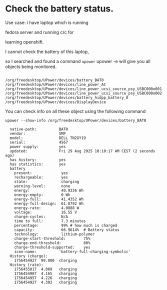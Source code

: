 # Check the battery status.

Use case: i have laptop which is running

fedora server and running crc for 

learning openshift.

I cannot check the battery of this laptop,

so I searched and found a command `upower`
upower -e will give you all objects being
monitored.

```shell

/org/freedesktop/UPower/devices/battery_BAT0
/org/freedesktop/UPower/devices/line_power_AC
/org/freedesktop/UPower/devices/line_power_ucsi_source_psy_USBC000o001
/org/freedesktop/UPower/devices/line_power_ucsi_source_psy_USBC000o002
/org/freedesktop/UPower/devices/battery_hidpp_battery_0
/org/freedesktop/UPower/devices/DisplayDevice
```

You can check info on all these object using
the following command

```shell
upower --show-info /org/freedesktop/UPower/devices/battery_BAT0

  native-path:          BAT0
  vendor:               SMP
  model:                DELL TN2GY19
  serial:               4567
  power supply:         yes
  updated:              Fri 29 Aug 2025 10:10:17 AM CEST (2 seconds ago)
  has history:          yes
  has statistics:       yes
  battery
    present:             yes
    rechargeable:        yes
    state:               charging
    warning-level:       none
    energy:              40.9336 Wh
    energy-empty:        0 Wh
    energy-full:         41.4352 Wh
    energy-full-design:  61.8792 Wh
    energy-rate:         4.0888 W
    voltage:             16.55 V
    charge-cycles:       N/A
    time to full:        7.3 minutes
    percentage:          99% # how much is charged
    capacity:            66.9614%  # Battery status
    technology:          lithium-polymer
    charge-start-threshold:        75%
    charge-end-threshold:          80%
    charge-threshold-supported:    yes
    icon-name:          'battery-full-charging-symbolic'
  History (charge):
    1756454927	99.000	charging
  History (rate):
    1756455017	4.089	charging
    1756454987	4.165	charging
    1756454957	4.226	charging
    1756454927	4.302	charging
```
